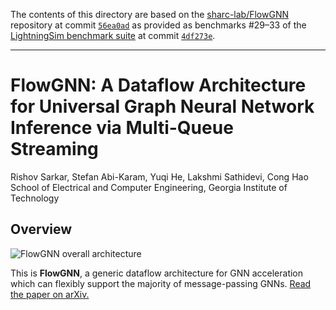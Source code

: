 The contents of this directory are based on the [sharc-lab/FlowGNN](https://github.com/sharc-lab/FlowGNN) repository at commit [`56ea0ad`](https://github.com/sharc-lab/FlowGNN/tree/56ea0add932daad2e16c08704d91c8a9a7d777ed) as provided as benchmarks #29&ndash;33 of the [LightningSim benchmark suite](https://github.com/sharc-lab/LightningSim/tree/4df273ef094b7b86521f410f14114ad9a77bd10e/benchmarks) at commit [`4df273e`](https://github.com/sharc-lab/LightningSim/tree/4df273ef094b7b86521f410f14114ad9a77bd10e/benchmarks).

---

# FlowGNN: A Dataflow Architecture for Universal Graph Neural Network Inference via Multi-Queue Streaming

Rishov Sarkar, Stefan Abi-Karam, Yuqi He, Lakshmi Sathidevi, Cong Hao  
School of Electrical and Computer Engineering, Georgia Institute of Technology

## Overview

![FlowGNN overall architecture](https://github.com/sharc-lab/FlowGNN/blob/56ea0add932daad2e16c08704d91c8a9a7d777ed/images/arch-overall.svg)

This is **FlowGNN**, a generic dataflow architecture for GNN acceleration which can flexibly support the majority of message-passing GNNs. [Read the paper on arXiv.](https://arxiv.org/abs/2204.13103)
